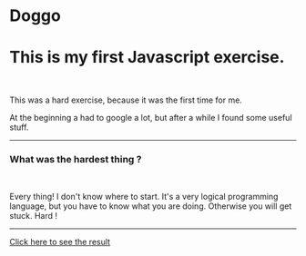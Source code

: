# Doggo
<h1> This is my first Javascript exercise.</h1>
<br>
<p> This was a hard exercise, because it was the first time for me.<p>
At the beginning a had to google a lot, but after a while I found some useful stuff.</p>
<hr>
<h3> What was the hardest thing ? </h3>
<br>
<p> Every thing! I don't know where to start. It's a very logical programming language, but you have to know what you are doing. Otherwise you will get stuck. Hard ! <p>
<hr>

<a href="https://benna93.github.io/Doggo/"> Click here to see the result </a>
